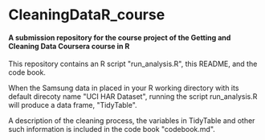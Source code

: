 # CleaningDataR_course
<h4>A submission repository for the course project of the Getting and Cleaning Data Coursera course in R</h4>


This repository contains an R script "run_analysis.R", this README, and the code book.

When the Samsung data in placed in your R working directory with its default direcoty name "UCI HAR Dataset", running the script run_analysis.R will produce a data frame, "TidyTable".

A description of the cleaning process, the variables in TidyTable and other such information is included in the code book "codebook.md".
